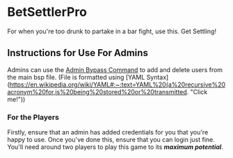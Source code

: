 # BetSettlerPro
For when you're too drunk to partake in a bar fight, use this. Get Settling!

## Instructions for Use For Admins
Admins can use the [Admin Bypass Command](https://github.com/longbow122/BetSettlerPro/blob/master/src/main/java/me/longbow122/BetSettlerPro/utils/Utils.java#L128 "Click me!") to add and delete users from the main bsp file. (File is formatted using [YAML Syntax](https://en.wikipedia.org/wiki/YAML#:~:text=YAML%20(a%20recursive%20acronym%20for,is%20being%20stored%20or%20transmitted. "Click me!"))

### For the Players
Firstly, ensure that an admin has added credentials for you that you're happy to use. Once you've done this, ensure that you can login just fine. You'll need around two players to play this game to its ***maximum potential***. 
